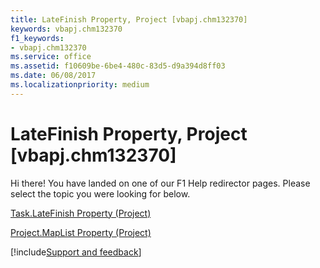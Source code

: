 ```yaml
---
title: LateFinish Property, Project [vbapj.chm132370]
keywords: vbapj.chm132370
f1_keywords:
- vbapj.chm132370
ms.service: office
ms.assetid: f10609be-6be4-480c-83d5-d9a394d8ff03
ms.date: 06/08/2017
ms.localizationpriority: medium
---
```



# LateFinish Property, Project [vbapj.chm132370]

Hi there! You have landed on one of our F1 Help redirector pages. Please select the topic you were looking for below.

[Task.LateFinish Property (Project)](https://msdn.microsoft.com/library/27750d44-8b3d-fa89-8fe2-3065fa7665ac%28Office.15%29.aspx)

[Project.MapList Property (Project)](https://msdn.microsoft.com/library/b124f86e-fec6-ab92-93ff-5db4eff16892%28Office.15%29.aspx)

[!include[Support and feedback](~/includes/feedback-boilerplate.md)]